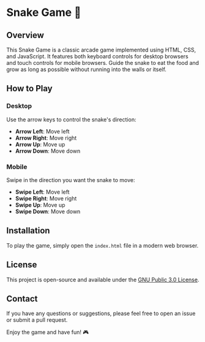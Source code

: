 # Snake Game 🐍

## Overview

This Snake Game is a classic arcade game implemented using HTML, CSS, and JavaScript. It features both keyboard controls for desktop browsers and touch controls for mobile browsers. Guide the snake to eat the food and grow as long as possible without running into the walls or itself.

## How to Play

### Desktop

Use the arrow keys to control the snake's direction:

- **Arrow Left**: Move left
- **Arrow Right**: Move right
- **Arrow Up**: Move up
- **Arrow Down**: Move down

### Mobile

Swipe in the direction you want the snake to move:

- **Swipe Left**: Move left
- **Swipe Right**: Move right
- **Swipe Up**: Move up
- **Swipe Down**: Move down

## Installation

To play the game, simply open the `index.html` file in a modern web browser.

## License

This project is open-source and available under the [GNU Public 3.0 License](LICENSE.md).

## Contact

If you have any questions or suggestions, please feel free to open an issue or submit a pull request.

Enjoy the game and have fun! 🎮
